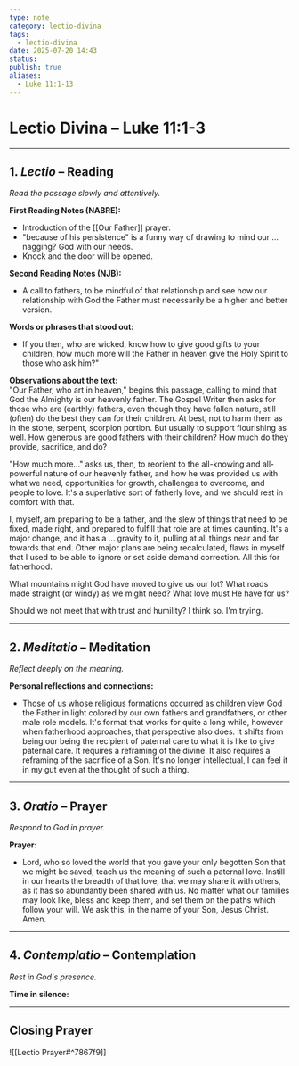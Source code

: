 ```yaml
---
type: note
category: lectio-divina
tags:
  - lectio-divina
date: 2025-07-20 14:43
status: 
publish: true
aliases:
  - Luke 11:1-13
---
```

# Lectio Divina – Luke 11:1-3
---
## 1. *Lectio* – Reading  
_Read the passage slowly and attentively._  

**First Reading Notes (NABRE):**  
-  Introduction of the [[Our Father]] prayer.
- "because of his persistence" is a funny way of drawing to mind our ... nagging? God with our needs.
- Knock and the door will be opened.

**Second Reading Notes (NJB):**  
-  A call to fathers, to be mindful of that relationship and see how our relationship with God the Father must necessarily be a higher and better version.

**Words or phrases that stood out:**  
-  If you then, who are wicked, know how to give good gifts to your children, how much more will the Father in heaven give the Holy Spirit to those who ask him?"

**Observations about the text:**  
"Our Father, who art in heaven," begins this passage, calling to mind that God the Almighty is our heavenly father.  The Gospel Writer then asks for those who are (earthly) fathers, even though they have fallen nature, still (often) do the best they can for their children.  At best, not to harm them as in the stone, serpent, scorpion portion.  But usually to support flourishing as well.  How generous are good fathers with their children?  How much do they provide, sacrifice, and do?  

"How much more..." asks us, then, to reorient to the all-knowing and all-powerful nature of our heavenly father, and how he was provided us with what we need, opportunities for growth, challenges to overcome, and people to love.  It's a superlative sort of fatherly love, and we should rest in comfort with that.

I, myself, am preparing to be a father, and the slew of things that need to be fixed, made right, and prepared to fulfill that role are at times daunting.  It's a major change, and it has a ... gravity to it, pulling at all things near and far towards that end.  Other major plans are being recalculated, flaws in myself that I used to be able to ignore or set aside demand correction.  All this for fatherhood.

What mountains might God have moved to give us our lot?  What roads made straight (or windy) as we might need?  What love must He have for us?

Should we not meet that with trust and humility?  I think so.
I'm trying.

---
## 2. *Meditatio* – Meditation  
_Reflect deeply on the meaning._  

**Personal reflections and connections:**  
-  Those of us whose religious formations occurred as children view God the Father in light colored by our own fathers and grandfathers, or other male role models.  It's format that works for quite a long while, however when fatherhood approaches, that perspective also does.  It shifts from being our being the recipient of paternal care to what it is like to give paternal care.  It requires a reframing of the divine. It also requires a reframing of the sacrifice of a Son.  It's no longer intellectual, I can feel it in my gut even at the thought of such a thing.

---
## 3. *Oratio* – Prayer  
_Respond to God in prayer._  

**Prayer:**  
-  Lord, who so loved the world that you gave your only begotten Son that we might be saved, teach us the meaning of such a paternal love.  Instill in our hearts the breadth of that love, that we may share it with others, as it has so abundantly been shared with us.  No matter what our families may look like, bless and keep them, and set them on the paths which follow your will.  We ask this, in the name of your Son, Jesus Christ.  Amen.

---
## 4. *Contemplatio* – Contemplation  
_Rest in God's presence._  

**Time in silence:**  

---
## Closing Prayer  
![[Lectio Prayer#^7867f9]]

